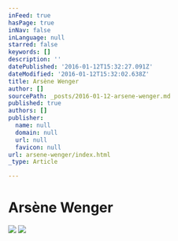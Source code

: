 ```yaml
---
inFeed: true
hasPage: true
inNav: false
inLanguage: null
starred: false
keywords: []
description: ''
datePublished: '2016-01-12T15:32:27.091Z'
dateModified: '2016-01-12T15:32:02.638Z'
title: Arsène Wenger
author: []
sourcePath: _posts/2016-01-12-arsene-wenger.md
published: true
authors: []
publisher:
  name: null
  domain: null
  url: null
  favicon: null
url: arsene-wenger/index.html
_type: Article

---
```

# Arsène Wenger
![](https://the-grid-user-content.s3-us-west-2.amazonaws.com/e838c9c5-acbe-4f61-9126-5b45df1d7031.jpg)
![](https://the-grid-user-content.s3-us-west-2.amazonaws.com/633770a3-4cdf-4779-a857-6d10d267c980.jpg)